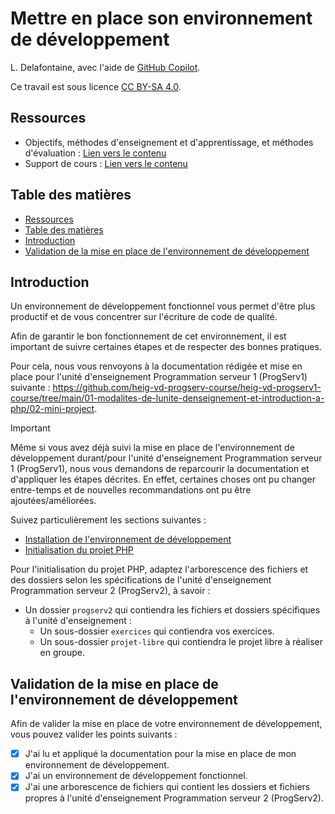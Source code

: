 # Mettre en place son environnement de développement

L. Delafontaine, avec l'aide de
[GitHub Copilot](https://github.com/features/copilot).

Ce travail est sous licence [CC BY-SA 4.0][licence].

## Ressources

- Objectifs, méthodes d'enseignement et d'apprentissage, et méthodes
  d'évaluation : [Lien vers le contenu](..)
- Support de cours : [Lien vers le contenu](../01-supports-de-cours/README.md)

## Table des matières

- [Ressources](#ressources)
- [Table des matières](#table-des-matières)
- [Introduction](#introduction)
- [Validation de la mise en place de l'environnement de développement](#validation-de-la-mise-en-place-de-lenvironnement-de-développement)

## Introduction

Un environnement de développement fonctionnel vous permet d'être plus productif
et de vous concentrer sur l'écriture de code de qualité.

Afin de garantir le bon fonctionnement de cet environnement, il est important de
suivre certaines étapes et de respecter des bonnes pratiques.

Pour cela, nous vous renvoyons à la documentation rédigée et mise en place pour
l'unité d'enseignement Programmation serveur 1 (ProgServ1) suivante :
<https://github.com/heig-vd-progserv-course/heig-vd-progserv1-course/tree/main/01-modalites-de-lunite-denseignement-et-introduction-a-php/02-mini-project>.

> [!IMPORTANT]
>
> Même si vous avez déjà suivi la mise en place de l'environnement de
> développement durant/pour l'unité d'enseignement Programmation serveur 1
> (ProgServ1), nous vous demandons de reparcourir la documentation et
> d'appliquer les étapes décrites. En effet, certaines choses ont pu changer
> entre-temps et de nouvelles recommandations ont pu être ajoutées/améliorées.

Suivez particulièrement les sections suivantes :

- [Installation de l'environnement de développement](https://github.com/heig-vd-progserv-course/heig-vd-progserv1-course/tree/main/01-modalites-de-lunite-denseignement-et-introduction-a-php/02-mini-project#installation-de-lenvironnement-de-d%C3%A9veloppement)
- [Initialisation du projet PHP](https://github.com/heig-vd-progserv-course/heig-vd-progserv1-course/tree/main/01-modalites-de-lunite-denseignement-et-introduction-a-php/02-mini-project#initialisation-du-projet-php)

Pour l'initialisation du projet PHP, adaptez l'arborescence des fichiers et des
dossiers selon les spécifications de l'unité d'enseignement Programmation
serveur 2 (ProgServ2), à savoir :

- Un dossier `progserv2` qui contiendra les fichiers et dossiers spécifiques à
  l'unité d'enseignement :
  - Un sous-dossier `exercices` qui contiendra vos exercices.
  - Un sous-dossier `projet-libre` qui contiendra le projet libre à réaliser en
    groupe.

## Validation de la mise en place de l'environnement de développement

Afin de valider la mise en place de votre environnement de développement, vous
pouvez valider les points suivants :

- [x] J'ai lu et appliqué la documentation pour la mise en place de mon
      environnement de développement.
- [x] J'ai un environnement de développement fonctionnel.
- [x] J'ai une arborescence de fichiers qui contient les dossiers et fichiers
      propres à l'unité d'enseignement Programmation serveur 2 (ProgServ2).

[licence]:
	https://github.com/heig-vd-progserv-course/heig-vd-progserv2-course/blob/main/LICENSE.md
